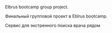 Elbrus bootcamp group project.

Финальный групповой проект в Eblrus bootcamp. 

Сервис для экстренного поиска врача рядом
